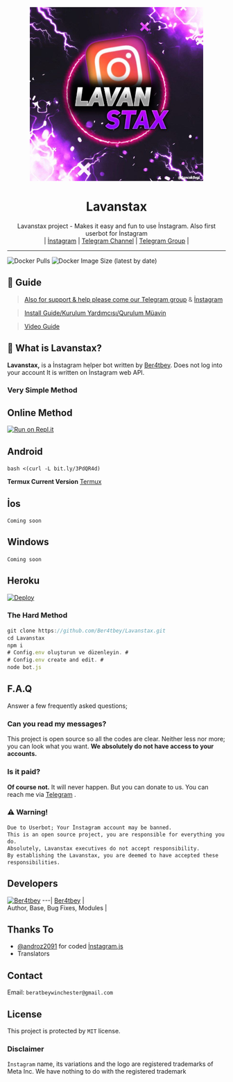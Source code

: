 <div align="center">
  <img src="https://github.com/Ber4tBey/Lavanstax/blob/master/lavanstax.jpg" width="400" height="400">
  <h1>Lavanstax</h1>
</div>
<p align="center">
    Lavanstax project - Makes it easy and fun to use İnstagram. Also first userbot for İnstagram
    <br>
        |
        <a href="https://instagram.com/lavander.projects">İnstagram</a> |
        <a href="https://t.me/Lavanstax">Telegram Channel</a> |
        <a href="https://t.me/LavanderSupport">Telegram Group</a> |
    <br>
</p>

----
![Docker Pulls](https://img.shields.io/docker/pulls/ber4tbey/lavanstax?style=flat-square) ![Docker Image Size (latest by date)](https://img.shields.io/docker/image-size/ber4tbey/lavanstax?style=flat-square)

## 📢 Guide
> [Also for support & help please come our Telegram group](https://t.me/LavanderSupport) & [İnstagram](https://instagram.com/lavander.projects)

> [Install Guide/Kurulum Yardımcısı/Qurulum Müavin](https://github.com/Ber4tbey/Lavanstax/wiki)

> [Video Guide]()






## 🔎 What is Lavanstax?
**Lavanstax,** is a İnstagram helper bot written by [Ber4tbey](https://github.com/Ber4tbey). Does not log into your account It is written on İnstagram web API.


### Very Simple Method


## Online Method

[![Run on Repl.it](https://repl.it/badge/github/phaticusthiccy/WhatsAsenaDuplicated)](https://replit.com/@ByMisakiMey/lavanstaxinstaller)

## Android

`bash <(curl -L bit.ly/3PdQR4d)`

**Termux Current Version**
[Termux](https://www.dosya.tc/server37/d6ith3/Termux.apk.html)

## İos

`Coming soon`

## Windows

`Coming soon`


## Heroku 

[![Deploy](https://www.herokucdn.com/deploy/button.svg)](https://heroku.com/deploy?template=https://github.com/Ber4tbey/Lavanstax)

### The Hard Method
```js
git clone https://github.com/Ber4tbey/Lavanstax.git
cd Lavanstax
npm i
# Config.env oluşturun ve düzenleyin. #
# Config.env create and edit. #
node bot.js
```

## F.A.Q
Answer a few frequently asked questions;
### Can you read my messages?
This project is open source so all the codes are clear. Neither less nor more; you can look what you want. **We absolutely do not have access to your accounts.**



### Is it paid?
**Of course not.** It will never happen. But you can donate to us. You can reach me via [Telegram](https://t.me/Ber4tbey) .



### ⚠️ Warning! 
```
Due to Userbot; Your İnstagram account may be banned.
This is an open source project, you are responsible for everything you do. 
Absolutely, Lavanstax executives do not accept responsibility.
By establishing the Lavanstax, you are deemed to have accepted these responsibilities.
```

## Developers

[![Ber4tbey](https://github.com/Ber4tbey.png?size=100)](https://github.com/Ber4tbey) 
---|
[Ber4tbey](https://t.me/Ber4tbey) |  
Author, Base, Bug Fixes, Modules  | 
## Thanks To
- [@androz2091](https://github.com/androz2091) for coded [İnstagram.js](https://github.com/androz2091/İnsta.js) 
- Translators
## Contact
Email: ```beratbeywinchester@gmail.com```

## License
This project is protected by `MIT` license.

### Disclaimer
`İnstagram` name, its variations and the logo are registered trademarks of Meta Inc. We have nothing to do with the registered trademark
